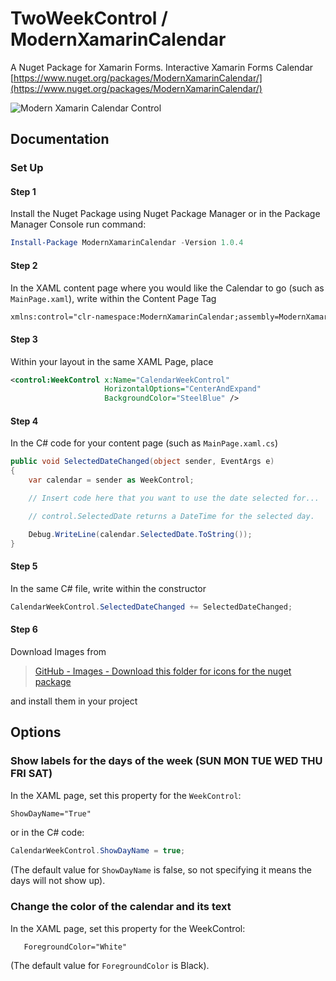 # TwoWeekControl / ModernXamarinCalendar

A Nuget Package for Xamarin Forms. Interactive Xamarin Forms Calendar
[https://www.nuget.org/packages/ModernXamarinCalendar/](https://www.nuget.org/packages/ModernXamarinCalendar/)

![Modern Xamarin Calendar Control](https://github.com/mattmorgan6/TwoWeekControl/blob/master/Images/ModernControlSnip.JPG)

## Documentation

### Set Up

#### Step 1

Install the Nuget Package using Nuget Package Manager or in the Package Manager
Console run command:

``` powershell
Install-Package ModernXamarinCalendar -Version 1.0.4
```

#### Step 2

In the XAML content page where you would like the Calendar to go (such as
`MainPage.xaml`), write within the Content Page Tag

``` xml
xmlns:control="clr-namespace:ModernXamarinCalendar;assembly=ModernXamarinCalendar"
```

#### Step 3

Within your layout in the same XAML Page, place

``` xml
<control:WeekControl x:Name="CalendarWeekControl"
                     HorizontalOptions="CenterAndExpand"
                     BackgroundColor="SteelBlue" />
```

#### Step 4

In the C# code for your content page (such as `MainPage.xaml.cs`)

``` csharp
public void SelectedDateChanged(object sender, EventArgs e)
{
    var calendar = sender as WeekControl;

    // Insert code here that you want to use the date selected for...

    // control.SelectedDate returns a DateTime for the selected day.

    Debug.WriteLine(calendar.SelectedDate.ToString());
}
```

#### Step 5

In the same C# file, write within the constructor

``` csharp
CalendarWeekControl.SelectedDateChanged += SelectedDateChanged;
```
 
#### Step 6

Download Images from
> [GitHub - Images - Download this folder for icons for the nuget package](https://github.com/mattmorgan6/ModernXamarinCalendar/tree/master/Images%20-Download%20this%20folder%20for%20icons%20for%20nuget%20package)

and install them in your project

## Options

### Show labels for the days of the week (**SUN MON TUE WED THU FRI SAT**)

In the XAML page, set this property for the `WeekControl`:

``` xml
ShowDayName="True"
```

or in the C# code:

``` csharp
CalendarWeekControl.ShowDayName = true;
```

(The default value for `ShowDayName` is false, so not specifying it means the
days will not show up).

### Change the color of the calendar and its text
  In the XAML page, set this property for the WeekControl:
```       
   ForegroundColor="White"
```

(The default value for `ForegroundColor` is Black).
